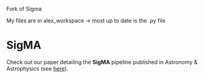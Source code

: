 Fork of Sigma 

My files are in alex_workspace -> most up to date is the .py file


# SigMA

Check out our paper detailing the **SigMA** pipeline published in Astronomy & Astrophysics (see [here](https://www.aanda.org/articles/aa/full_html/2023/09/aa43690-22/aa43690-22.html)).
